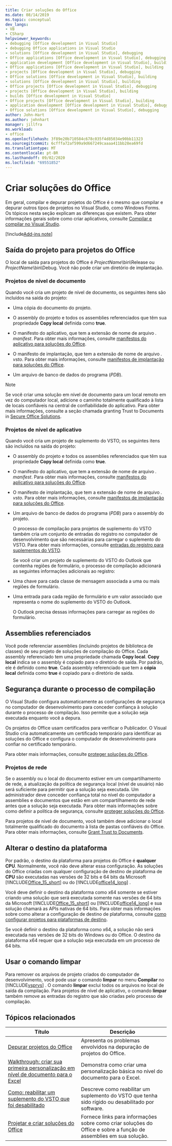 ```yaml
---
title: Criar soluções do Office
ms.date: 08/14/2019
ms.topic: conceptual
dev_langs:
- VB
- CSharp
helpviewer_keywords:
- debugging [Office development in Visual Studio]
- debugging Office applications in Visual Studio
- solutions [Office development in Visual Studio], debugging
- Office applications [Office development in Visual Studio], debugging
- application development [Office development in Visual Studio], building
- Office applications [Office development in Visual Studio], building
- projects [Office development in Visual Studio], debugging
- Office solutions [Office development in Visual Studio], building
- solutions [Office development in Visual Studio], building
- Office projects [Office development in Visual Studio], debugging
- projects [Office development in Visual Studio], building
- builds [Office development in Visual Studio]
- Office projects [Office development in Visual Studio], building
- application development [Office development in Visual Studio], debugging
- Office solutions [Office development in Visual Studio], debugging
author: John-Hart
ms.author: johnhart
manager: jillfra
ms.workload:
- office
ms.openlocfilehash: 3f89e20b710584c678c035f4d85034e90bb11323
ms.sourcegitcommit: 6cfffa72af599a9d667249caaaa411bb28ea69fd
ms.translationtype: MT
ms.contentlocale: pt-BR
ms.lasthandoff: 09/02/2020
ms.locfileid: "69551852"
---
```

# <a name="build-office-solutions"></a>Criar soluções do Office
  Em geral, compilar e depurar projetos do Office é o mesmo que compilar e depurar outros tipos de projetos no Visual Studio, como Windows Forms. Os tópicos nesta seção explicam as diferenças que existem. Para obter informações gerais sobre como criar aplicativos, consulte [Compilar e compilar no Visual Studio](../ide/compiling-and-building-in-visual-studio.md).

[!include[Add-ins note](includes/addinsnote.md)]

## <a name="project-output-for-office-projects"></a>Saída do projeto para projetos do Office
 O local de saída para projetos do Office é *ProjectName*\bin\Release ou *ProjectName*\bin\Debug. Você não pode criar um diretório de implantação.

### <a name="document-level-projects"></a>Projetos de nível de documento
 Quando você cria um projeto de nível de documento, os seguintes itens são incluídos na saída do projeto:

- Uma cópia do documento do projeto.

- O assembly do projeto e todos os assemblies referenciados que têm sua propriedade **Copy local** definida como **true**.

- O manifesto do aplicativo, que tem a extensão de nome de arquivo *. manifest*. Para obter mais informações, consulte [manifestos do aplicativo para soluções do Office](../vsto/application-manifests-for-office-solutions.md).

- O manifesto de implantação, que tem a extensão de nome de arquivo *. vsto*. Para obter mais informações, consulte [manifestos de implantação para soluções do Office](../vsto/deployment-manifests-for-office-solutions.md).

- Um arquivo de banco de dados do programa (*PDB*).

> [!NOTE]
> Se você criar uma solução em nível de documento para um local remoto em vez do computador local, adicione o caminho totalmente qualificado à lista de locais confiáveis na central de confiabilidade do aplicativo. Para obter mais informações, consulte a seção chamada granting Trust to Documents in [Secure Office Solutions](../vsto/securing-office-solutions.md).

### <a name="application-level-projects"></a>Projetos de nível de aplicativo
 Quando você cria um projeto de suplemento do VSTO, os seguintes itens são incluídos na saída do projeto:

- O assembly do projeto e todos os assemblies referenciados que têm sua propriedade **Copy local** definida como **true**.

- O manifesto do aplicativo, que tem a extensão de nome de arquivo *. manifest*. Para obter mais informações, consulte [manifestos do aplicativo para soluções do Office](../vsto/application-manifests-for-office-solutions.md).

- O manifesto de implantação, que tem a extensão de nome de arquivo *. vsto*. Para obter mais informações, consulte [manifestos de implantação para soluções do Office](../vsto/deployment-manifests-for-office-solutions.md).

- Um arquivo de banco de dados do programa (*PDB*) para o assembly do projeto.

  O processo de compilação para projetos de suplemento do VSTO também cria um conjunto de entradas do registro no computador de desenvolvimento que são necessárias para carregar o suplemento do VSTO. Para obter mais informações, consulte [entradas do registro para suplementos do VSTO](../vsto/registry-entries-for-vsto-add-ins.md).

  Se você criar um projeto de suplemento do VSTO do Outlook que contenha regiões de formulário, o processo de compilação adicionará as seguintes informações adicionais ao registro:

- Uma chave para cada classe de mensagem associada a uma ou mais regiões de formulário.

- Uma entrada para cada região de formulário e um valor associado que representa o nome do suplemento do VSTO do Outlook.

  O Outlook precisa dessas informações para carregar as regiões do formulário.

## <a name="referenced-assemblies"></a>Assemblies referenciados
 Você pode referenciar assemblies (incluindo projetos de biblioteca de classes) de seu projeto de soluções de compilação do Office. Cada assembly referenciado tem uma propriedade chamada **Copy local**. **Copy local** indica se o assembly é copiado para o diretório de saída. Por padrão, ele é definido como **true**. Cada assembly referenciado que tem a **cópia local** definida como **true** é copiado para o diretório de saída.

## <a name="security-during-the-build-process"></a>Segurança durante o processo de compilação
 O Visual Studio configura automaticamente as configurações de segurança no computador de desenvolvimento para conceder confiança à solução durante o processo de compilação. Isso permite que a solução seja executada enquanto você a depura.

 Os projetos do Office usam certificados para verificar o Publicador. O Visual Studio cria automaticamente um certificado temporário para identificar as soluções do Office e configura o computador de desenvolvimento para confiar no certificado temporário.

 Para obter mais informações, consulte [proteger soluções do Office](../vsto/securing-office-solutions.md).

### <a name="network-projects"></a>Projetos de rede
 Se o assembly ou o local do documento estiver em um compartilhamento de rede, a atualização da política de segurança local (nível de usuário) não será suficiente para permitir que a solução seja executada. Um administrador deve conceder confiança total no nível do computador a assemblies e documentos que estão em um compartilhamento de rede antes que a solução seja executada. Para obter mais informações sobre como definir a política de segurança, consulte [proteger soluções do Office](../vsto/securing-office-solutions.md).

 Para projetos de nível de documento, você também deve adicionar o local totalmente qualificado do documento à lista de pastas confiáveis do Office. Para obter mais informações, consulte [Grant Trust to Documents](../vsto/granting-trust-to-documents.md).

## <a name="change-the-platform-target"></a>Alterar o destino da plataforma
 Por padrão, o destino da plataforma para projetos do Office é **qualquer CPU**. Normalmente, você não deve alterar essa configuração. As soluções do Office criadas com qualquer configuração de destino de plataforma de **CPU** são executadas nas versões de 32 bits e 64 bits da Microsoft [!INCLUDE[Office_15_short](../vsto/includes/office-15-short-md.md)] ou do [!INCLUDE[office14_long](../vsto/includes/office14-long-md.md)] .

 Você deve definir o destino da plataforma como x64 somente se estiver criando uma solução que será executada somente nas versões de 64 bits da Microsoft [!INCLUDE[Office_15_short](../vsto/includes/office-15-short-md.md)] ou [!INCLUDE[office14_long](../vsto/includes/office14-long-md.md)] e sua solução chamará as APIs nativas de 64 bits. Para obter mais informações sobre como alterar a configuração de destino de plataforma, consulte [como configurar projetos para plataformas de destino](../ide/how-to-configure-projects-to-target-platforms.md).

 Se você definir o destino da plataforma como x64, a solução não será executada nas versões de 32 bits do Windows ou do Office. O destino da plataforma x64 requer que a solução seja executada em um processo de 64 bits.

## <a name="use-the-clean-command"></a>Usar o comando limpar
 Para remover os arquivos de projeto criados do computador de desenvolvimento, você pode usar o comando **limpar** no menu **Compilar** no [!INCLUDE[vsprvs](../sharepoint/includes/vsprvs-md.md)] . O comando **limpar** exclui todos os arquivos no local de saída da compilação. Para projetos de nível de aplicativo, o comando **limpar** também remove as entradas do registro que são criadas pelo processo de compilação.

## <a name="related-topics"></a>Tópicos relacionados

|Título|Descrição|
|-----------|-----------------|
|[Depurar projetos do Office](../vsto/debugging-office-projects.md)|Apresenta os problemas envolvidos na depuração de projetos do Office.|
|[Walkthrough: criar sua primeira personalização em nível de documento para o Excel](../vsto/walkthrough-creating-your-first-document-level-customization-for-excel.md)|Demonstra como criar uma personalização básica no nível do documento para o Excel.|
|[Como: reabilitar um suplemento do VSTO que foi desabilitado](../vsto/how-to-re-enable-a-vsto-add-in-that-has-been-disabled.md)|Descreve como reabilitar um suplemento do VSTO que tenha sido rígido ou desabilitado por software.|
|[Projetar e criar soluções do Office](../vsto/designing-and-creating-office-solutions.md)|Fornece links para informações sobre como criar soluções do Office e sobre a função de assemblies em sua solução.|